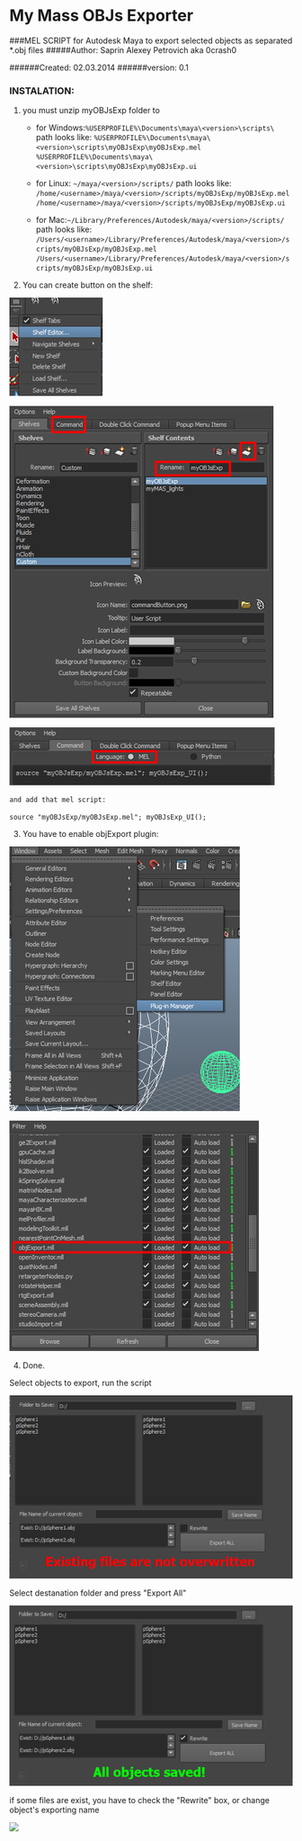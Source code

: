 # My Mass OBJs Exporter

###MEL SCRIPT for Autodesk Maya to export selected objects as separated *.obj files
#####Author: Saprin Alexey Petrovich aka 0crash0

######Created: 02.03.2014
######version: 0.1

### INSTALATION:
                
1. you must unzip myOBJsExp folder to 
    - for Windows:`%USERPROFILE%\Documents\maya\<version>\scripts\`
	path looks like:
`%USERPROFILE%\Documents\maya\<version>\scripts\myOBJsExp\myOBJsExp.mel`
`%USERPROFILE%\Documents\maya\<version>\scripts\myOBJsExp\myOBJsExp.ui`

    - for Linux: `~/maya/<version>/scripts/`
	path looks like:
`/home/<username>/maya/<version>/scripts/myOBJsExp/myOBJsExp.mel`
`/home/<username>/maya/<version>/scripts/myOBJsExp/myOBJsExp.ui`

    - for Mac:`~/Library/Preferences/Autodesk/maya/<version>/scripts/`
	path looks like:
`/Users/<username>/Library/Preferences/Autodesk/maya/<version>/scripts/myOBJsExp/myOBJsExp.mel`
`/Users/<username>/Library/Preferences/Autodesk/maya/<version>/scripts/myOBJsExp/myOBJsExp.ui`

2. You can create button on the shelf:

![](https://raw.githubusercontent.com/0crash0/myOBJsExp/main/images/Screenshot_1.png)

![](https://raw.githubusercontent.com/0crash0/myOBJsExp/main/images/Screenshot_2.png)

![](https://raw.githubusercontent.com/0crash0/myOBJsExp/main/images/Screenshot_3.png)

	and add that mel script:
`source "myOBJsExp/myOBJsExp.mel"; myOBJsExp_UI();`

3. You have to enable objExport plugin:

![](https://raw.githubusercontent.com/0crash0/myOBJsExp/main/images/Screenshot_4.png)

![](https://raw.githubusercontent.com/0crash0/myOBJsExp/main/images/Screenshot_5.png)

4. Done.

Select objects to export, run the script 

![](https://raw.githubusercontent.com/0crash0/myOBJsExp/main/images/Screenshot_6.png)

Select destanation folder and press "Export All"

![](https://raw.githubusercontent.com/0crash0/myOBJsExp/main/images/Screenshot_7.png)


if some files are exist, you have to check the "Rewrite" box, or change object's exporting name

![](https://raw.githubusercontent.com/0crash0/myOBJsExp/main/images/Screenshot_8.png)
